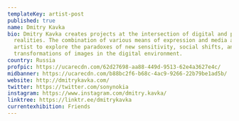 ```yaml
---
templateKey: artist-post
published: true
name: Dmitry Kavka
bio: Dmitry Kavka creates projects at the intersection of digital and physical
  realities. The combination of various means of expression and media allows the
  artist to explore the paradoxes of new sensitivity, social shifts, and
  transformations of images in the digital environment.
country: Russia
profpic: https://ucarecdn.com/62d27698-aa88-449d-9513-62e4a3627e4c/
midbanner: https://ucarecdn.com/b88bc2f6-b68c-4ac9-9266-22b79be1ad5b/
website: http://dmitrykavka.com/
twitter: https://twitter.com/sonynokia
instagram: https://www.instagram.com/dmitry.kavka/
linktree: https://linktr.ee/dmitrykavka
currentexhibition: Friends
---
```


